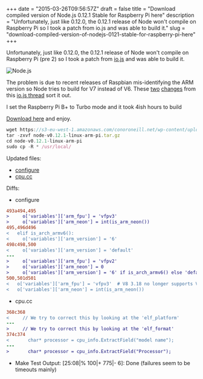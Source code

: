 +++
date = "2015-03-26T09:56:57Z"
draft = false
title = "Download compiled version of Node.js 0.12.1 Stable for Raspberry Pi here"
description = "Unfortunately, just like 0.12.0, the 0.12.1 release of Node won't compile on Raspberry Pi so I took a patch from io.js and was able to build it."
slug = "download-compiled-version-of-nodejs-0121-stable-for-raspberry-pi-here"
+++

Unfortunately, just like 0.12.0, the 0.12.1 release of Node won't compile on Raspberry Pi (pre 2) so I took a patch from [io.js](http://iojs.org) and was able to build it.

![Node.js](https://s3-eu-west-1.amazonaws.com/conoroneill.net/wp-content/uploads/2015/02/nodejs.jpg)

The problem is due to recent releases of Raspbian mis-identifying the ARM version so Node tries to build for V7 instead of V6. These [two](https://github.com/bnoordhuis/io.js/commit/6f7494292e22b1f1050abeaa43f257ac466edf2b) [changes](https://github.com/bnoordhuis/io.js/commit/8afcc5e701538e5a442a0334d781eac202cc4e1d) from this [io.js thread](https://github.com/iojs/io.js/issues/283) sort it out.

I set the Raspberry Pi B+ to Turbo mode and it took 4ish hours to build

[Download here](https://s3-eu-west-1.amazonaws.com/conoroneill.net/wp-content/uploads/2015/03/node-v0.12.1-linux-arm-pi.tar.gz) and enjoy.

```javascript
wget https://s3-eu-west-1.amazonaws.com/conoroneill.net/wp-content/uploads/2015/03/node-v0.12.1-linux-arm-pi.tar.gz
tar -zxvf node-v0.12.1-linux-arm-pi.tar.gz
cd node-v0.12.1-linux-arm-pi
sudo cp -R * /usr/local/
```

Updated files:
* [configure](https://s3-eu-west-1.amazonaws.com/conoroneill.net/wp-content/uploads/2015/03/configure)
* [cpu.cc](https://s3-eu-west-1.amazonaws.com/conoroneill.net/wp-content/uploads/2015/03/cpu.cc)

Diffs:
* configure

```diff
493a494,495
>     o['variables']['arm_fpu'] = 'vfpv3'
>     o['variables']['arm_neon'] = int(is_arm_neon())
495,496d496
<   elif is_arch_armv6():
<     o['variables']['arm_version'] = '6'
498c498,500
<     o['variables']['arm_version'] = 'default'
---
>     o['variables']['arm_fpu'] = 'vfpv2'
>     o['variables']['arm_neon'] = 0
>     o['variables']['arm_version'] = '6' if is_arch_armv6() else 'default'
500,501d501
<   o['variables']['arm_fpu'] = 'vfpv3'  # V8 3.18 no longer supports VFP2.
<   o['variables']['arm_neon'] = int(is_arm_neon())
```

* cpu.cc

```diff
368c368
<     // We try to correct this by looking at the 'elf_platform'
---
>     // We try to correct this by looking at the 'elf_format'
374c374
<       char* processor = cpu_info.ExtractField("model name");
---
>       char* processor = cpu_info.ExtractField("Processor");
```

* Make Test Output: [25:08|% 100|+ 775|-   6]: Done
(failures seem to be timeouts mainly)

